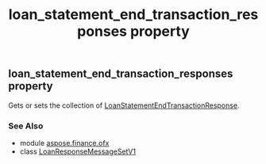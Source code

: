 ﻿---
title: loan_statement_end_transaction_responses property
second_title: Aspose.Finance for Python via .NET API References
description: 
type: docs
weight: 60
url: /python-net/aspose.finance.ofx/loanresponsemessagesetv1/loan_statement_end_transaction_responses/
is_root: false
---

## loan_statement_end_transaction_responses property


Gets or sets the collection of [LoanStatementEndTransactionResponse](/finance/python-net/aspose.finance.ofx.loan/loanstatementendtransactionresponse).

### See Also
* module [aspose.finance.ofx](../../)
* class [LoanResponseMessageSetV1](/finance/python-net/aspose.finance.ofx/loanresponsemessagesetv1)
